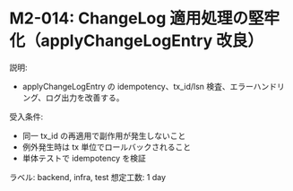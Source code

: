 # M2-014: ChangeLog 適用処理の堅牢化（applyChangeLogEntry 改良）

説明:
- applyChangeLogEntry の idempotency、tx_id/lsn 検査、エラーハンドリング、ログ出力を改善する。

受入条件:
- 同一 tx_id の再適用で副作用が発生しないこと
- 例外発生時は tx 単位でロールバックされること
- 単体テストで idempotency を検証

ラベル: backend, infra, test
想定工数: 1 day
